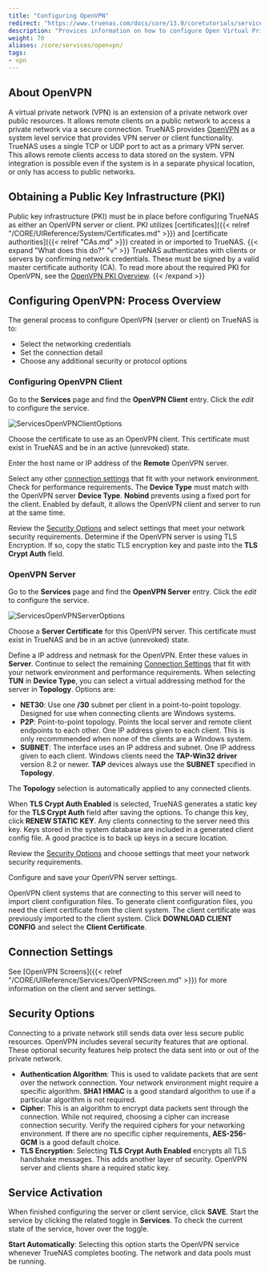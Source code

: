```yaml
---
title: "Configuring OpenVPN"
redirect: "https://www.truenas.com/docs/core/13.0/coretutorials/services/configuringopenvpn/"
description: "Provices information on how to configure Open Virtual Private Network (OpenVPN) services on your TrueNAS."
weight: 70
aliases: /core/services/openvpn/
tags:
- vpn
---
```


## About OpenVPN

A virtual private network (VPN) is an extension of a private network over public resources. It allows remote clients on a public network to access a private network via a secure connection. TrueNAS provides [OpenVPN](https://openvpn.net/) as a system level service that provides VPN server or client functionality. TrueNAS uses a single TCP or UDP port to act as a primary VPN server. This allows remote clients access to data stored on the system. VPN integration is possible even if the system is in a separate physical location, or only has access to public networks.

## Obtaining a Public Key Infrastructure (PKI)

Public key infrastructure (PKI) must be in place before configuring TrueNAS as either an OpenVPN server or client. PKI utilizes [certificates]({{< relref "/CORE/UIReference/System/Certificates.md" >}}) and [certificate authorities]({{< relref "CAs.md" >}}) created in or imported to TrueNAS.
{{< expand "What does this do?" "v" >}}
TrueNAS authenticates with clients or servers by confirming network credentials. These must be signed by a valid master certificate authority (CA).
To read more about the required PKI for OpenVPN, see the [OpenVPN PKI Overview](https://community.openvpn.net/openvpn/wiki/HOWTO?__cf_chl_jschl_tk__=92022277e38bff707b1684f49a2af61f5eb4c632-1605712222-0-AQxKxUAlHKMcfHHNdSMOLL25Lr3e8icKHu3CgjMFRe6GXS1Z72EgXMieNrGaBdWa0m3R5CEZcxwGdwhgaRO392FTivdOQis5Pa2Bm-4jEzydUBTqhx_F4XWN7ujVee5CUxG6AoyOet91SaWM-siqV0_d0ppGnSsfwX9HFOmKuAnJexAjqpofUlP6xjru4Qujw72uR-yUT3fuFDMyukAAtEAP_zPXtewdS_kcSC5eSdf-RC6V8T_QZ2UT6GfqxxSr5shwe0rFkNinTCOKLk_67UIU2zEkpuiQ8C7p3ysh1DS_ONAzR2pfwdgetKm3HiBJ38C86956W6D8-mpOulfP26E#Overview).
{{< /expand >}}

## Configuring OpenVPN: Process Overview

The general process to configure OpenVPN (server or client) on TrueNAS is to:

* Select the networking credentials
* Set the connection detail
* Choose any additional security or protocol options

### Configuring OpenVPN Client

Go to the **Services** page and find the **OpenVPN Client** entry.
Click the <i class="material-icons" aria-hidden="true" title="Configure">edit</i> to configure the service.

![ServicesOpenVPNClientOptions](/images/CORE/Services/ServicesOpenVPNClientOptions.png "OpenVPN Client Options")

Choose the certificate to use as an OpenVPN client.
This certificate must exist in TrueNAS and be in an active (unrevoked) state.

Enter the host name or IP address of the **Remote** OpenVPN server.

Select any other [connection settings](#connection-settings) that fit with your network environment. Check for performance requirements.
The **Device Type** must match with the OpenVPN server **Device Type**.
**Nobind** prevents using a fixed port for the client.
Enabled by default, it allows the OpenVPN client and server to run at the same time.

Review the [Security Options](#security-options) and select settings that meet your network security requirements.
Determine if the OpenVPN server is using TLS Encryption. If so, copy the static TLS encryption key and paste into the **TLS Crypt Auth** field.

### OpenVPN Server

Go to the **Services** page and find the **OpenVPN Server** entry.
Click the <i class="material-icons" aria-hidden="true" title="Configure">edit</i> to configure the service.

![ServicesOpenVPNServerOptions](/images/CORE/Services/ServicesOpenVPNServerOptions.png "OpenVPN Server Options")

Choose a **Server Certificate** for this OpenVPN server.
This certificate must exist in TrueNAS and be in an active (unrevoked) state.

Define a IP address and netmask for the OpenVPN. Enter these values in **Server**.
Continue to select the remaining [Connection Settings](#connection-settings) that fit with your network environment and performance requirements.
When selecting **TUN** in **Device Type**, you can select a virtual addressing method for the server in **Topology**. Options are:

* **NET30**: Use one **/30** subnet per client in a point-to-point topology.
  Designed for use when connecting clients are Windows systems.
* **P2P**: Point-to-point topology. Points the local server and remote client endpoints to each other.
  One IP address given to each client.
  This is only recommmended when none of the clients are a Windows system.
* **SUBNET**: The interface uses an IP address and subnet.
  One IP address given to each client.
  Windows clients need the **TAP-Win32 driver** version 8.2 or newer.
  **TAP** devices always use the **SUBNET** specified in **Topology**.

The **Topology** selection is automatically applied to any connected clients.

When **TLS Crypt Auth Enabled** is selected, TrueNAS generates a static key for the **TLS Crypt Auth** field after saving the options.
To change this key, click **RENEW STATIC KEY**.
Any clients connecting to the server need this key.
Keys stored in the system database are included in a generated client config file. A good practice is to back up keys in a secure location.

Review the [Security Options](#security-options) and choose settings that meet your network security requirements.

Configure and save your OpenVPN server settings.

OpenVPN client systems that are connecting to this server will need to import client configuration files. To generate client configuration files, you need the client certificate from the client system. The client certificate was previously imported to the client system. Click **DOWNLOAD CLIENT CONFIG** and select the **Client Certificate**.

## Connection Settings

See [OpenVPN Screens]({{< relref "/CORE/UIReference/Services/OpenVPNScreen.md" >}}) for more information on the client and server settings.

## Security Options

Connecting to a private network still sends data over less secure public resources. OpenVPN includes several security features that are optional. These optional security features help protect the data sent into or out of the private network.

* **Authentication Algorithm**: This is used to validate packets that are sent over the network connection. Your network environment might require a specific algorithm. **SHA1 HMAC** is a good standard algorithm to use if a particular algorithm is not required.
* **Cipher**: This is an algorithm to encrypt data packets sent through the connection. While not required, choosing a cipher can increase connection security. Verify the required ciphers for your networking environment. If there are no specific cipher requirements, **AES-256-GCM** is a good default choice.
* **TLS Encryption**: Selecting **TLS Crypt Auth Enabled** encrypts all TLS handshake messages. This adds another layer of security. OpenVPN server and clients share a required static key.

## Service Activation

When finished configuring the server or client service, click **SAVE**.
Start the service by clicking the related toggle in **Services**.
To check the current state of the service, hover over the toggle.

**Start Automatically**: Selecting this option starts the OpenVPN service whenever TrueNAS completes booting. The network and data pools must be running.
